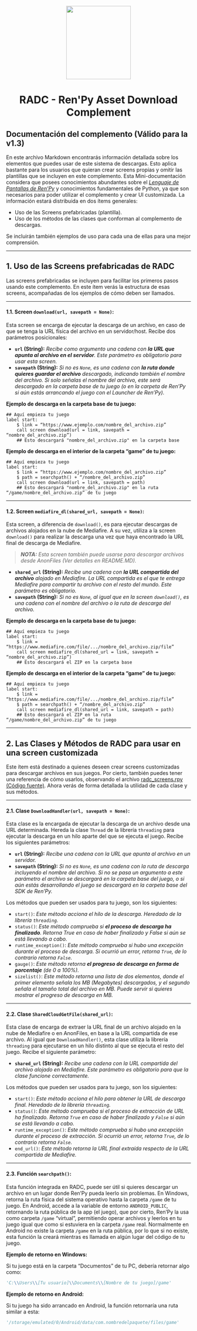 <p align="center">
  <img width="176" height="200" src="https://user-images.githubusercontent.com/77955772/184478128-93046a80-f326-43c9-9960-efdcd61f03b6.png">
</p>

<h1 align = "center"> RADC - Ren'Py Asset Download Complement </h1>

## Documentación del complemento (Válido para la v1.3)

En este archivo Markdown encontrarás información detallada sobre los elementos que puedes usar de este sistema de descargas. Esto aplica bastante para los usuarios que quieran crear screens propias y omitir las plantillas que se incluyen en este complemento.
Esta Mini-documentación considera que posees conocimientos abundantes sobre el <ins>_Lenguaje de Pantallas de Ren’Py_</ins> y conocimientos fundamentales de Python, ya que son necesarios para poder utilizar el complemento y crear UI customizada.
La información estará distribuida en dos ítems generales:

- Uso de las Screens prefabricadas (plantilla).
- Uso de los métodos de las clases que conforman al complemento de descargas.

Se incluirán también ejemplos de uso para cada una de ellas para una mejor comprensión.

---

## 1. Uso de las Screens prefabricadas de RADC

Las screens prefabricadas se incluyen para facilitar los primeros pasos usando este complemento. En este ítem verás la estructura de esas screens, acompañadas de los ejemplos de cómo deben ser llamados.

------

#### 1.1. Screen `download(url, savepath = None)`:

Esta screen se encarga de ejecutar la descarga de un archivo, en caso de que se tenga la URL física del archivo en un servidor/host. Recibe dos parámetros posicionales:

- **`url` (String):** _Recibe como argumento una cadena con **la URL que apunta al archivo en el servidor**. Este parámetro es obligatorio para usar esta screen._
- **`savepath` (String):** _Si no es `None`, es una cadena con **la ruta donde quieres guardar el archivo** descargado, indicando también el nombre del archivo. Si solo señalas el nombre del archivo, este será descargado en la carpeta base de tu juego (o en la carpeta de Ren’Py si aún estás arrancando el juego con el Launcher de Ren’Py)._

**Ejemplo de descarga en la carpeta base de tu juego:**

```renpy
## Aquí empieza tu juego
label start:
    $ link = “https://www.ejemplo.com/nombre_del_archivo.zip”
    call screen download(url = link, savepath = “nombre_del_archivo.zip”)
    ## Esto descargará "nombre_del_archivo.zip" en la carpeta base
```

**Ejemplo de descarga en el interior de la carpeta “game” de tu juego:**

```renpy
## Aquí empieza tu juego
label start:
    $ link = “https://www.ejemplo.com/nombre_del_archivo.zip”
    $ path = searchpath() + “/nombre_del_archivo.zip”
    call screen download(url = link, savepath = path)
    ## Esto descargará "nombre_del_archivo.zip" en la ruta “/game/nombre_del_archivo.zip” de tu juego
```

------

#### 1.2. Screen `mediafire_dl(shared_url, savepath = None)`:

Esta screen, a diferencia de `download()`, es para ejecutar descargas de archivos alojados en la nube de Mediafire. A su vez, utiliza a la screen `download()` para realizar la descarga una vez que haya encontrado la URL final de descarga de Mediafire.

> _**NOTA:** Esta screen también puede usarse para descargar archivos desde AnonFiles (Ver detalles en README.MD)._

- **`shared_url` (String):** _Recibe una cadena con **la URL compartida del archivo** alojado en Mediafire. La URL compartida es el que te entrega Mediafire para compartir tu archivo con el resto del mundo. Este parámetro es obligatorio._
- **`savepath` (String):** _Si no es `None`, al igual que en la screen `download()`, es una cadena con el nombre del archivo o la ruta de descarga del archivo._

**Ejemplo de descarga en la carpeta base de tu juego:**

```renpy
## Aquí empieza tu juego
label start:
    $ link = “https://www.mediafire.com/file/.../nombre_del_archivo.zip/file”
    call screen mediafire_dl(shared_url = link, savepath = “nombre_del_archivo.zip”)
    ## Esto descargará el ZIP en la carpeta base
```

**Ejemplo de descarga en el interior de la carpeta “game” de tu juego:**

```renpy
## Aquí empieza tu juego
label start:
    $ link = “https://www.mediafire.com/file/.../nombre_del_archivo.zip/file”
    $ path = searchpath() + “/nombre_del_archivo.zip”
    call screen mediafire_dl(shared_url = link, savepath = path)
    ## Esto descargará el ZIP en la ruta “/game/nombre_del_archivo.zip” de tu juego
```

---

## 2. Las Clases y Métodos de RADC para usar en una screen customizada

Este ítem está destinado a quienes deseen crear screens customizadas para descargar archivos en sus juegos. Por cierto, también puedes tener una referencia de cómo usarlos, observando el archivo [radc_screens.rpy (Código fuente)](https://github.com/CharlieFuu69/RenPy_Asset_Download_Complement/blob/59e9f1630a06daf9b2b933fcb1a5d159fef95f37/radc/radc_screens.rpy).
Ahora verás de forma detallada la utilidad de cada clase y sus métodos.

------

#### 2.1. Clase `DownloadHandler(url, savepath = None)`:

Esta clase es la encargada de ejecutar la descarga de un archivo desde una URL determinada. Hereda la clase `Thread` de la librería `threading` para ejecutar la descarga en un hilo aparte del que se ejecuta el juego.
Recibe los siguientes parámetros:

- **`url` (String):** _Recibe una cadena con la URL que apunta al archivo en un servidor._
- **`savepath` (String):** _Si no es `None`, es una cadena con la ruta de descarga incluyendo el nombre del archivo. Si no se pasa un argumento a este parámetro el archivo se descargará en la carpeta base del juego, o si aún estás desarrollando el juego se descargará en la carpeta base del SDK de Ren’Py._

Los métodos que pueden ser usados para tu juego, son los siguientes:

- `start()`: _Este método acciona el hilo de la descarga. Heredado de la librería `threading`._
- `status()`: _Este método comprueba si **el proceso de descarga ha finalizado**. Retorna True en caso de haber finalizado y False si aún se está llevando a cabo._
- `runtime_exception()`: _Este método comprueba si hubo una excepción durante el proceso de descarga. Si ocurrió un error, retorna `True`, de lo contrario retorna `False`._
- `gauge()`: _Este método retorna **el progreso de descarga en forma de porcentaje** (de 0 a 100%)._
- `sizelist()`: _Este método retorna una lista de dos elementos, donde el primer elemento señala los MB (Megabytes) descargados, y el segundo señala el tamaño total del archivo en MB. Puede servir si quieres mostrar el progreso de descarga en MB._

------

#### 2.2. Clase `SharedCloudGetFile(shared_url)`:

Esta clase de encarga de extraer la URL final de un archivo alojado en la nube de Mediafire o en AnonFiles, en base a la URL compartida de ese archivo. Al igual que `DownloadHandler()`, esta clase utiliza la librería `threading` para ejecutarse en un hilo distinto al que se ejecuta el resto del juego.
Recibe el siguiente parámetro:

- **`shared_url` (String):** _Recibe una cadena con la URL compartida del archivo alojado en Mediafire. Este parámetro es obligatorio para que la clase funcione correctamente._

Los métodos que pueden ser usados para tu juego, son los siguientes:

- `start()`: _Este método acciona el hilo para obtener la URL de descarga final. Heredado de la librería `threading`._
- `status()`: _Este método comprueba si el proceso de extracción de URL ha finalizado. Retorna `True` en caso de haber finalizado y `False` si aún se está llevando a cabo._
- `runtime_exception()`: _Este método comprueba si hubo una excepción durante el proceso de extracción. Si ocurrió un error, retorna `True`, de lo contrario retorna `False`._
- `end_url()`: _Este método retorna la URL final extraída respecto de la URL compartida de Mediafire._

------

#### 2.3. Función `searchpath()`:

Esta función integrada en RADC, puede ser útil si quieres descargar un archivo en un lugar donde Ren’Py pueda leerlo sin problemas.
En Windows, retorna la ruta física del sistema operativo hasta la carpeta `/game` de tu juego.
En Android, accede a la variable de entorno `ANDROID_PUBLIC`, retornando la ruta pública de la app (el juego), que por cierto, Ren’Py la usa como carpeta `/game` “virtual”, permitiendo operar archivos y leerlos en tu juego igual que como si estuviera en la carpeta `/game` real.
Normalmente en Android no existe la carpeta `/game`  en la ruta pública, por lo que si no existe, esta función la creará mientras es llamada en algún lugar del código de tu juego.

**Ejemplo de retorno en Windows:**

Si tu juego está en la carpeta “Documentos” de tu PC, debería retornar algo como:

```python
'C:\\Users\\[Tu usuario]\\Documents\\[Nombre de tu juego]/game'
```

**Ejemplo de retorno en Android:**

Si tu juego ha sido arrancado en Android, la función retornaría una ruta similar a esta:

```python
'/storage/emulated/0/Android/data/com.nombredelpaquete/files/game'
```
